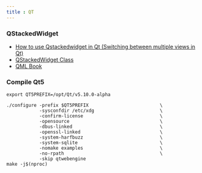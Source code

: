 ```yaml
---
title : QT
---
```


### QStackedWidget
 * [How to use Qstackedwidget in Qt (Switching between multiple views in Qt)](http://qt-articles.blogspot.com/2011/02/how-to-use-qstackedwidget-in-qt.html)
 * [QStackedWidget Class](http://doc.qt.io/qt-5/qstackedwidget.html)
 * [QML Book](https://qmlbook.github.io/)

### Compile Qt5
```
export QT5PREFIX=/opt/Qt/v5.10.0-alpha

./configure -prefix $QT5PREFIX                          \
            -sysconfdir /etc/xdg                        \
            -confirm-license                            \
            -opensource                                 \
            -dbus-linked                                \
            -openssl-linked                             \
            -system-harfbuzz                            \
            -system-sqlite                              \
            -nomake examples                            \
            -no-rpath                                   \
            -skip qtwebengine
make -j$(nproc)
```
